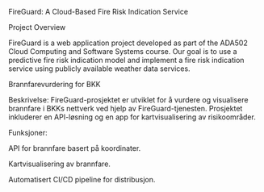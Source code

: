 FireGuard: A Cloud-Based Fire Risk Indication Service

Project Overview

FireGuard is a web application project developed as part of the ADA502 Cloud Computing and Software Systems course. Our goal is to use a predictive fire risk indication model and implement a fire risk indication service using publicly available weather data services.

Brannfarevurdering for BKK

Beskrivelse:
FireGuard-prosjektet er utviklet for å vurdere og visualisere brannfare i BKKs nettverk ved hjelp av FireGuard-tjenesten. Prosjektet inkluderer en API-løsning og en app for kartvisualisering av risikoområder.

Funksjoner:

API for brannfare basert på koordinater.

Kartvisualisering av brannfare.

Automatisert CI/CD pipeline for distribusjon.
